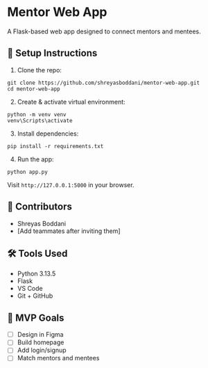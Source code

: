 # Mentor Web App

A Flask-based web app designed to connect mentors and mentees.

## 🚀 Setup Instructions

1. Clone the repo:

```
git clone https://github.com/shreyasboddani/mentor-web-app.git
cd mentor-web-app
```

2. Create & activate virtual environment:

```
python -m venv venv
venv\Scripts\activate
```

3. Install dependencies:

```
pip install -r requirements.txt
```

4. Run the app:

```
python app.py
```

Visit `http://127.0.0.1:5000` in your browser.

## 👥 Contributors

- Shreyas Boddani
- [Add teammates after inviting them]

## 🛠️ Tools Used

- Python 3.13.5
- Flask
- VS Code
- Git + GitHub

## 🎯 MVP Goals

- [ ] Design in Figma
- [ ] Build homepage
- [ ] Add login/signup
- [ ] Match mentors and mentees
